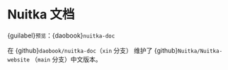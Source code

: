 # Nuitka 文档

{guilabel}`预览`：{daobook}`nuitka-doc`

在 {github}`daobook/nuitka-doc`（`xin` 分支） 维护了 {github}`Nuitka/Nuitka-website` （`main` 分支）中文版本。
